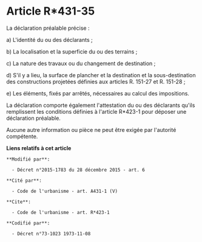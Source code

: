 # Article R*431-35

La déclaration préalable précise : 

a) L'identité du ou des déclarants ; 

b) La localisation et la superficie du ou des terrains ; 

c) La nature des travaux ou du changement de destination ; 

d) S'il y a lieu, la surface de plancher et la destination et la sous-destination des constructions projetées définies aux
articles R. 151-27 et R. 151-28 ; 

e) Les éléments, fixés par arrêtés, nécessaires au calcul des impositions. 

La déclaration comporte également l'attestation du ou des déclarants qu'ils remplissent les conditions définies à l'article
R*423-1 pour déposer une déclaration préalable.

Aucune autre information ou pièce ne peut être exigée par l'autorité compétente.

**Liens relatifs à cet article**

	**Modifié par**:

	  - Décret n°2015-1783 du 28 décembre 2015 - art. 6

	**Cité par**:

	  - Code de l'urbanisme - art. A431-1 (V)

	**Cite**:

	  - Code de l'urbanisme - art. R*423-1

	**Codifié par**:

	  - Décret n°73-1023 1973-11-08
